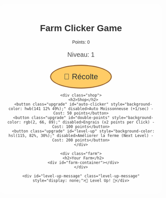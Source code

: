 <!DOCTYPE html>
<html lang="en">
<head>
  <meta charset="UTF-8">
  <meta name="viewport" content="width=device-width, initial-scale=1.0">
  <title>Clicker Game - Farm & Animals</title>
  <style>
    body {
      font-family: Arial, sans-serif;
      text-align: center;
      background: url('https://via.placeholder.com/1200x800?text=Farm+Background') no-repeat center center fixed;
      background-size: cover;
      color: #333;
      margin: 0;
      padding: 0;
    }
    .container {
      margin-top: 50px;
      background-color: rgba(255, 255, 255, 0.8);
      border-radius: 15px;
      padding: 20px;
      display: inline-block;
    }
    #click-button, .upgrade {
      padding: 20px 40px;
      font-size: 24px;
      border-radius: 50%;
      cursor: pointer;
      transition: transform 0.2s, background-color 0.3s;
    }
    #click-button {
      background-color: #ffcc66;
      color: #333;
      border: 3px solid #996633;
    }
    #click-button:hover {
      background-color: #ffb84d;
      transform: scale(1.1);
    }
    .upgrade {
      margin: 10px;
    }
    .disabled {
      background-color: gray;
      cursor: not-allowed;
    }
    .level {
      margin-top: 20px;
      font-size: 20px;
      color: #4d4d4d;
    }
    .farm {
      margin-top: 20px;
    }
    .farm img {
      width: 100px;
      margin: 10px;
      transition: transform 0.3s;
    }
    .farm img:hover {
      transform: scale(1.2);
    }
    .points-animation {
      animation: pop 0.2s ease-in-out;
    }
    @keyframes pop {
      0% {
        transform: scale(1);
      }
      50% {
        transform: scale(1.2);
      }
      100% {
        transform: scale(1);
      }
    }
    .level-up-message {
      font-size: 24px;
      font-weight: bold;
      color: green;
      animation: fadeInOut 3s ease-in-out;
    }
    @keyframes fadeInOut {
      0%, 100% {
        opacity: 0;
      }
      50% {
        opacity: 1;
      }
    }
  </style>
</head>
<body>
  <div class="container">
    <h1>Farm Clicker Game</h1>
    <p>Points: <span id="points">0</span></p>
    <p class="level">Niveau: <span id="level">1</span></p>
    <button id="click-button">🌾 Récolte</button>

    <div class="shop">
      <h2>Shop</h2>
      <button class="upgrade" id="auto-clicker" style="background-color: hwb(141 12% 49%);" disabled>Auto Moissonneuse (+1/sec) - Cost: 50 points</button>
      <button class="upgrade" id="double-points" style="background-color: rgb(2, 66, 89);" disabled>Engrais (x2 points per Click) - Cost: 100 points</button>
      <button class="upgrade" id="level-up" style="background-color: hsl(115, 82%, 30%);" disabled>Améliorer la ferme (Next Level) - Cost: 200 points</button>
    </div>

    <div class="farm">
      <h2>Your Farm</h2>
      <div id="farm-container"></div>
    </div>

    <div id="level-up-message" class="level-up-message" style="display: none;">🎉 Level Up! 🎉</div>
  </div>

  <script>
    let points = 0;
    let pointsPerClick = 1;
    let autoClickerActive = false;
    let level = 1;
    const maxLevel = 16;

    const pointsDisplay = document.getElementById('points');
    const clickButton = document.getElementById('click-button');
    const autoClickerButton = document.getElementById('auto-clicker');
    const doublePointsButton = document.getElementById('double-points');
    const levelUpButton = document.getElementById('level-up');
    const levelDisplay = document.getElementById('level');
    const farmContainer = document.getElementById('farm-container');
    const levelUpMessage = document.getElementById('level-up-message');

    const farmImages = {
      1: '🌱',
      2: '🌿',
      3: '🌳',
      4: '🐓',
      5: '🐄',
      6: '🐖',
      7: '🐑',
      8: '🦆',
      9: '🦃',
      10: '🐇',
      11: '🐕',
      12: '🐈',
      13: '🦙',
      14: '🐎',
      15: '🐂',
      16: '🦄'
    };

    function updateFarmVisuals() {
      farmContainer.innerHTML = '';
      if (farmImages[level]) {
        const img = document.createElement('span');
        img.textContent = farmImages[level];
        img.style.fontSize = '50px';
        img.style.margin = '10px';
        img.style.display = 'inline-block';
        farmContainer.appendChild(img);
      }
    }

    function updatePoints() {
      pointsDisplay.textContent = points;
      pointsDisplay.classList.add('points-animation');
      setTimeout(() => pointsDisplay.classList.remove('points-animation'), 200);
      levelDisplay.textContent = level;

      autoClickerButton.disabled = points < 50 || autoClickerActive;
      doublePointsButton.disabled = points < 100;
      levelUpButton.disabled = points < 200 || level >= maxLevel;
    }

    function showLevelUpMessage() {
      levelUpMessage.style.display = 'block';
      setTimeout(() => {
        levelUpMessage.style.display = 'none';
      }, 3000);
    }

    clickButton.addEventListener('click', () => {
      points += pointsPerClick;
      updatePoints();
    });

    autoClickerButton.addEventListener('click', () => {
      if (points >= 50 && !autoClickerActive) {
        points -= 50;
        autoClickerActive = true;
        autoClickerButton.classList.add('disabled');
        setInterval(() => {
          points += 1;
          updatePoints();
        }, 1000);
        updatePoints();
      }
    });

    doublePointsButton.addEventListener('click', () => {
      if (points >= 100) {
        points -= 100;
        pointsPerClick *= 2;
        doublePointsButton.classList.add('disabled');
        doublePointsButton.disabled = true;
        updatePoints();
      }
    });

    levelUpButton.addEventListener('click', () => {
      if (points >= 200 && level < maxLevel) {
        points -= 200;
        level += 1;
        showLevelUpMessage();
        updatePoints();
        updateFarmVisuals();
      }
    });

    updatePoints();
    updateFarmVisuals();
  </script>
</body>
</html>
